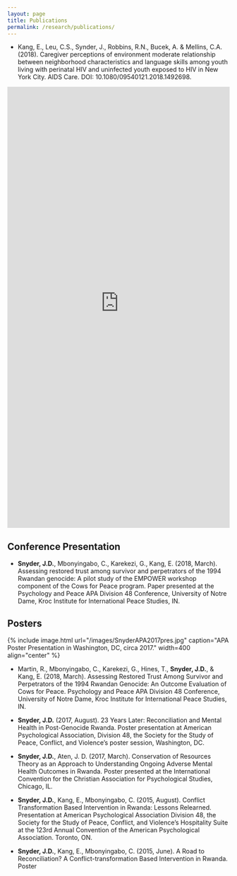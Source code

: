 ```yaml
---
layout: page
title: Publications
permalink: /research/publications/
---
```


* Kang, E., Leu, C.S., Synder, J., Robbins, R.N., Bucek, A. & Mellins, C.A. (2018). Caregiver perceptions of environment moderate relationship between neighborhood characteristics and language skills among youth living with perinatal HIV and uninfected youth exposed to HIV in New York City. AIDS Care. DOI: 10.1080/09540121.2018.1492698.

<iframe src="https://ezerkang.files.wordpress.com/2018/06/kang-2018-ac-neighborhood-ppvt.pdf" class="gde-frame" style="height: 1000px; width: 100%; border: none;" scrolling="yes"></iframe>

## Conference Presentation

* **Snyder, J.D.**, Mbonyingabo, C., Karekezi, G., Kang, E. (2018, March). Assessing restored trust among survivor and
perpetrators of the 1994 Rwandan genocide: A pilot study of the EMPOWER workshop component of the Cows for Peace
program. Paper presented at the Psychology and Peace APA Division 48 Conference, University of Notre
Dame, Kroc Institute for International Peace Studies, IN.

## Posters

{% include image.html url="/images/SnyderAPA2017pres.jpg" caption="APA Poster Presentation in Washington, DC, circa 2017." width=400 align="center" %}

* Martin, R., Mbonyingabo, C., Karekezi, G., Hines, T., **Snyder, J.D.**, & Kang, E. (2018, March). Assessing
Restored Trust Among Survivor and Perpetrators of the 1994 Rwandan Genocide: An Outcome Evaluation of Cows for Peace.
Psychology and Peace APA Division 48 Conference, University of Notre Dame, Kroc Institute for
International Peace Studies, IN.

* **Snyder, J.D.** (2017, August). 23 Years Later: Reconciliation and Mental Health in Post-Genocide Rwanda. Poster
presentation at American Psychological Association, Division 48, the Society for the Study of Peace, Conflict,
and Violence’s poster session, Washington, DC.

* **Snyder, J.D.**, Aten, J. D. (2017, March). Conservation of Resources Theory as an Approach to Understanding Ongoing
Adverse Mental Health Outcomes in Rwanda. Poster presented at the International Convention for the Christian
Association for Psychological Studies, Chicago, IL.

* **Snyder, J.D.**, Kang, E., Mbonyingabo, C. (2015, August). Conflict Transformation Based Intervention in Rwanda:
Lessons Relearned. Presentation at American Psychological Association Division 48, the Society for the Study of
Peace, Conflict, and Violence’s Hospitality Suite at the 123rd Annual Convention of the American
Psychological Association. Toronto, ON.

* **Snyder, J.D.**, Kang, E., Mbonyingabo, C. (2015, June). A Road to Reconciliation? A Conflict-transformation Based
Intervention in Rwanda. Poster
